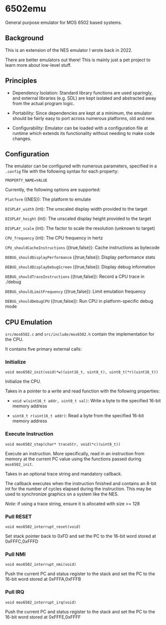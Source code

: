 # 6502emu

General purpose emulator for MOS 6502 based systems.

## Background

This is an extension of the NES emulator I wrote back in 2022.

There are better emulators out there! This is mainly just a pet project
to learn more about low-level stuff.

## Principles

- Dependency Isolation: Standard library functions are used sparingly, and
  external libraries (e.g. SDL) are kept isolated and abstracted away from
  the actual program logic.

- Portability: Since dependencies are kept at a minimum, the emulator should
  be fairly easy to port across numerous platforms, old and new.

- Configurability: Emulator can be loaded with a configuration file at runtime
  which extends its functionality without needing to make code changes.

## Configuration

The emulator can be configured with numerous parameters, specified in a
`.config` file with the following syntax for each property:

`PROPERTY_NAME=VALUE`

Currently, the following options are supported:

`Platform` ({NES}): The platform to emulate

`DISPLAY_width` (int): The unscaled display width provided to the target

`DISPLAY_height` (int): The unscaled display height provided to the target

`DISPLAY_scale` (int): The factor to scale the resolution (unknown to target)

`CPU_frequency` (int): The CPU frequency in hertz

`CPU_shouldCacheInstructions` ({true,false}): Cache instructions as bytecode

`DEBUG_shouldDisplayPerformance` ({true,false}): Display performance stats

`DEBUG_shouldDisplayDebugScreen` ({true,false}): Display debug information

`DEBUG_shouldTraceInstructions` ({true,false}): Record a CPU trace in ./debug

`DEBUG_shouldLimitFrequency` ({true,false}): Limit emulation frequency

`DEBUG_shouldDebugCPU` ({true,false}): Run CPU in platform-specific debug mode

## CPU Emulation

`src/mos6502.c` and `src/include/mos6502.h` contain the implementation for
the CPU.

It contains five primary external calls:

### Initialize

`void mos6502_init(void(*w)(uint16_t, uint8_t), uint8_t(*r)(uint16_t))`

Initialize the CPU.

Takes in a pointer to a write and read function with the following properties:

- `void w(uint16_t addr, uint8_t val)`:
  Write a byte to the specified 16-bit memory address

- `uint8_t r(uint16_t addr)`:
  Read a byte from the specified 16-bit memory address

### Execute Instruction

`void mos6502_step(char* traceStr, void(*c)(uint8_t))`

Execute an instruction. More specifically, read in an instruction from memory
at the current PC value using the functions passed during `mos6502_init`.

Takes in an optional trace string and mandatory callback.

The callback executes when the instruction finished and contains an 8-bit int
for the number of cycles elapsed during the instruction. This may be used to
synchronize graphics on a system like the NES.

*Note:* if using a trace string, ensure it is allocated with size >= 128

### Pull RESET

`void mos6502_interrupt_reset(void)`

Set stack pointer back to 0xFD and set the PC to the 16-bit word stored at
0xFFFC,0xFFFD

### Pull NMI

`void mos6502_interrupt_nmi(void)`

Push the current PC and status register to the stack and set the PC to the 
16-bit word stored at 0xFFFA,0xFFFB

### Pull IRQ

`void mos6502_interrupt_irq(void)`

Push the current PC and status register to the stack and set the PC to the 
16-bit word stored at 0xFFFE,0xFFFF